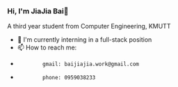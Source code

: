 ### Hi, I'm JiaJia Bai👋

A third year student from Computer Engineering, KMUTT
- 🔭 I'm currently interning in a full-stack position
- 📫 How to reach me: 
-             gmail: baijiajia.work@gmail.com
-             phone: 0959038233
<!--
**jiabbai/jiabbai** is a ✨ _special_ ✨ repository because its `README.md` (this file) appears on your GitHub profile.

Here are some ideas to get you started:

- 🔭 I’m currently working on ...
- 🌱 I’m currently learning ...
- 👯 I’m looking to collaborate on ...
- 🤔 I’m looking for help with ...
- 💬 Ask me about ...
- 📫 How to reach me: ...
- 😄 Pronouns: ...
- ⚡ Fun fact: ...
-->
